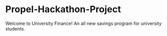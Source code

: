 # Propel-Hackathon-Project

Welcome to University Finance! An all new savings program for university students. 

